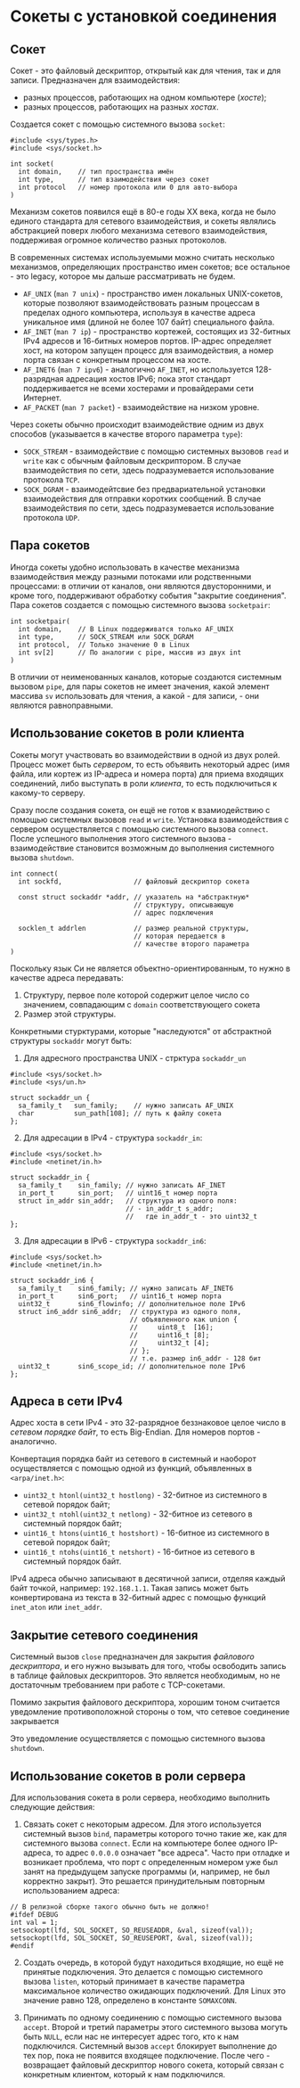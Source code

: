 # Сокеты с установкой соединения

## Сокет

Сокет - это файловый дескриптор, открытый как для чтения, так и для записи. Предназначен для взаимодействия:
 * разных процессов, работающих на одном компьютере (*хосте*);
 * разных процессов, работающих на разных *хостах*.

Создается сокет с помощью системного вызова `socket`:

```
#include <sys/types.h>
#include <sys/socket.h>

int socket(
  int domain,    // тип пространства имён
  int type,      // тип взаимодействия через сокет
  int protocol   // номер протокола или 0 для авто-выбора
)
```

Механизм сокетов появился ещё в 80-е годы XX века, когда не было единого стандарта для сетевого взаимодействия, и сокеты являлись абстракцией поверх любого механизма сетевого взаимодействия, поддерживая огромное количество разных протоколов.

В современных системах используемыми можно считать несколько механизмов, определяющих пространство имен сокетов; все остальное - это legacy, которое мы дальше рассматривать не будем.

 * `AF_UNIX` (`man 7 unix`) - пространство имен локальных UNIX-сокетов, которые позволяют взаимодействовать разным процессам в пределах одного компьютера, используя в качестве адреса уникальное имя (длиной не более 107 байт) специального файла.
 * `AF_INET` (`man 7 ip`) - пространство кортежей, состоящих из 32-битных IPv4 адресов и 16-битных номеров портов. IP-адрес определяет хост, на котором запущен процесс для взаимодействия, а номер порта связан с конкретным процессом на хосте.
 * `AF_INET6` (`man 7 ipv6`) - аналогично `AF_INET`, но используется 128-разрядная адресация хостов IPv6; пока этот стандарт поддерживается не всеми хостерами и провайдерами сети Интернет.
 * `AF_PACKET` (`man 7 packet`) - взаимодействие на низком уровне.

Через сокеты обычно происходит взаимодействие одним из двух способов (указывается в качестве второго параметра `type`):
 * `SOCK_STREAM` - взаимодействие с помощью системных вызовов `read` и `write` как с обычным файловым дескриптором. В случае взаимодействия по сети, здесь подразумевается использование протокола `TCP`.
 * `SOCK_DGRAM` - взаимодейтсвие без предвариательной установки взаимодействия для отправки коротких сообщений. В случае взаимодействия по сети, здесь подразумевается использование протокола `UDP`.


## Пара сокетов

Иногда сокеты удобно использовать в качестве механизма взаимодействия между разными потоками или родственными процессами: в отличии от каналов, они являются двусторонними, и кроме того, поддерживают обработку события "закрытие соединения". Пара сокетов создается с помощью системного вызова `socketpair`:

```
int socketpair(
  int domain,    // В Linux поддерживатся только AF_UNIX
  int type,      // SOCK_STREAM или SOCK_DGRAM
  int protocol,  // Только значение 0 в Linux
  int sv[2]      // По аналогии с pipe, массив из двух int
)
```

В отличии от неименованных каналов, которые создаются системным вызовом `pipe`, для пары сокетов не имеет значения, какой элемент массива `sv` использовать для чтения, а какой - для записи, - они являются равноправными.

## Использование сокетов в роли клиента

Сокеты могут участвовать во взаимодействии в одной из двух ролей. Процесс может быть *сервером*, то есть объявить некоторый адрес (имя файла, или кортеж из IP-адреса и номера порта) для приема входящих соединений, либо выступать в роли *клиента*, то есть подключиться к какому-то серверу.

Сразу после создания сокета, он ещё не готов к взамиодействию с помощью системных вызовов `read` и `write`. Установка взаимодействия с сервером осуществляется с помощью системного вызова `connect`. После успешного выполнения этого системного вызова - взаимодействие становится возможным до выполнения системного вызова `shutdown`.

```
int connect(
  int sockfd,                  // файловый дескриптор сокета

  const struct sockaddr *addr, // указатель на *абстрактную*
                               // структуру, описывающую
                               // адрес подключения

  socklen_t addrlen            // размер реальной структуры,
                               // которая передается в
                               // качестве второго параметра
)
```

Поскольку язык Си не является объектно-ориентированным, то нужно в качестве адреса передавать:
 1. Структуру, первое поле которой содержит целое число со значением, совпадающим с `domain` соответствующего сокета
 2. Размер этой структуры.

Конкретными стурктурами, которые "наследуются" от абстрактной структуры `sockaddr` могут быть:

1. Для адресного пространства UNIX - стрктура `sockaddr_un`

```
#include <sys/socket.h>
#include <sys/un.h>

struct sockaddr_un {
  sa_family_t   sun_family;    // нужно записать AF_UNIX
  char          sun_path[108]; // путь к файлу сокета
};
```

2. Для адресации в IPv4 - структура `sockaddr_in`:

```
#include <sys/socket.h>
#include <netinet/in.h>

struct sockaddr_in {
  sa_family_t    sin_family; // нужно записать AF_INET
  in_port_t      sin_port;   // uint16_t номер порта
  struct in_addr sin_addr;   // структура из одного поля:
                             // - in_addr_t s_addr;
                             //   где in_addr_t - это uint32_t
};
```

3. Для адресации в IPv6 - структура `sockaddr_in6`:

```
#include <sys/socket.h>
#include <netinet/in.h>

struct sockaddr_in6 {
  sa_family_t    sin6_family; // нужно записать AF_INET6
  in_port_t      sin6_port;   // uint16_t номер порта
  uint32_t       sin6_flowinfo; // дополнительное поле IPv6
  struct in6_addr sin6_addr;  // структура из одного поля,
                              // объявленного как union {
                              //     uint8_t  [16];
                              //     uint16_t [8];
                              //     uint32_t [4];
                              // };
                              // т.е. размер in6_addr - 128 бит
  uint32_t       sin6_scope_id; // дополнительное поле IPv6
};
```


## Адреса в сети IPv4

Адрес хоста в сети IPv4 - это 32-разрядное беззнаковое целое число в *сетевом порядке байт*, то есть Big-Endian. Для номеров портов - аналогично.

Конвертация порядка байт из сетевого в системный и наоборот осуществляется с помощью одной из функций, объявленных в `<arpa/inet.h>`:
 * `uint32_t htonl(uint32_t hostlong)` - 32-битное из системного в сетевой порядок байт;
 * `uint32_t ntohl(uint32_t netlong)` - 32-битное из сетевого в системный порядок байт;
 * `uint16_t htons(uint16_t hostshort)` - 16-битное из системного в сетевой порядок байт;
 * `uint16_t ntohs(uint16_t netshort)` - 16-битное из сетевого в системный порядок байт.

IPv4 адреса обычно записывают в десятичной записи, отделяя каждый байт точкой, например: `192.168.1.1`. Такая запись может быть конвертирована из текста в 32-битный адрес с помощью функций `inet_aton` или `inet_addr`.


## Закрытие сетевого соединения

Системный вызов `close` предназначен для закрытия *файлового дескриптора*, и его нужно вызывать для того, чтобы освободить запись в таблице файловых дескрипторов. Это является необходимым, но не достаточным требованием при работе с TCP-сокетами.

Помимо закрытия файлового дескриптора, хорошим тоном считается уведомление противоположной стороны о том, что сетевое соединение закрывается

Это уведомление осуществляется с помощью системного вызова `shutdown`.


## Использование сокетов в роли сервера

Для использования сокета в роли сервера, необходимо выполнить следующие действия:

 1. Связать сокет с некоторым адресом. Для этого используется системный вызов `bind`, параметры которого точно такие же, как для системного вызова `connect`. Если на компьютере более одного IP-адреса, то адрес `0.0.0.0` означает "все адреса". Часто при отладке и возникает проблема, что порт с определенным номером уже был занят на предыдущем запуске программы (и, например, не был корректно закрыт). Это решается принудительным повторным использованием адреса:

```
// В релизной сборке такого обычно быть не должно!
#ifdef DEBUG
int val = 1;
setsockopt(lfd, SOL_SOCKET, SO_REUSEADDR, &val, sizeof(val));
setsockopt(lfd, SOL_SOCKET, SO_REUSEPORT, &val, sizeof(val));
#endif
```

 2. Создать очередь, в которой будут находиться входящие, но ещё не принятые подключения. Это делается с помощью системного вызова `listen`, который принимает в качестве параметра максимальное количество ожидающих подключений. Для Linux это значение равно 128, определено в константе `SOMAXCONN`.

 3. Принимать по одному соединению с помощью системного вызова `accept`. Второй и третий параметры этого системного вызова могуть быть `NULL`, если нас не интересует адрес того, кто к нам подключился. Системный вызов `accept` блокирует выполнение до тех пор, пока не появится входящее подключение. После чего - возвращает файловый дескриптор нового сокета, который связан с конкретным клиентом, который к нам подключился.
